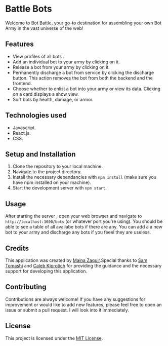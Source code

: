 # Battle Bots

Welcome to Bot Battle, your go-to destination for assembling your own Bot Army in the vast universe of the web!

## Features

- View profiles of all bots .
- Add an individual bot to your army by clicking on it.
- Release a bot from your army by clicking on it.
- Permanently discharge a bot from service by clicking the discharge button. This action removes the bot from both the backend and the frontend.
- Choose whether to enlist a bot into your army or view its data. Clicking on a card displays a show view.
- Sort bots by health, damage, or armor.

## Technologies used

- Javascript.
- React.js.
- CSS.

## Setup and Installation

1. Clone the repository to your local machine.
2. Navigate to the project directory.
3. Install the necessary dependancies with `npm install` (make sure you have npm installed on your machine).
4. Start the development server with `npm start`.

## Usage

After starting the server , open your web browser and navigate to `http://localhost:3000/bots` (or whatever port you're using). You should be able to see a table of all availabe bots if there are any. You can add a a new bot to your army and discharge any bots if you feeel they are useless.

## Credits

This application was created by [Maina Zaquir](https://github.com/MainaZaquir).Special thanks to [Sam Tomashi](https://github.com/SamTomashi) and [Caleb Kiprotich](https://github.com/Calebbii) for providing the guidance and the necessary support for developing this application.

## Contributing

Contributions are always welcome! If you have any suggestions for improvement or would like to add new features, please feel free to open an issue or submit a pull request. I will look into it immediately.

## License

This project is licensed under the [MIT License](https://opensource.org/licenses/MIT).
